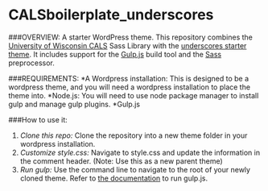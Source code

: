 CALSboilerplate_underscores
===========================

###OVERVIEW:
A starter WordPress theme. This repository combines the [University of Wisconsin CALS](http://www.cals.wisc.edu/ "UW Madison College of Agriculture and Life Science") Sass Library with the [underscores starter theme](https://github.com/automattic/_s "underscores.me"). It includes support for the [Gulp.js](https://github.com/gulpjs/gulp "Gulp.js") build tool and the [Sass](http://sass-lang.com/ "sass-lang.com") preprocessor.

###REQUIREMENTS:
*A Wordpress installation: This is designed to be a wordpress theme, and you will need a wordpress installation to place the theme into.
*Node.js: You will need to use node package manager to install gulp and manage gulp plugins.
*Gulp.js

###How to use it:
1. *Clone this repo:* Clone the repository into a new theme folder in your wordpress installation.
2. *Customize style.css:* Navigate to style.css and update the information in the comment header. (Note: Use this as a new parent theme)
3. *Run gulp:* Use the command line to navigate to the root of your newly cloned theme. Refer to [the documentation](https://github.com/gulpjs/gulp/blob/master/docs/getting-started.md#getting-started) to run gulp.js.
